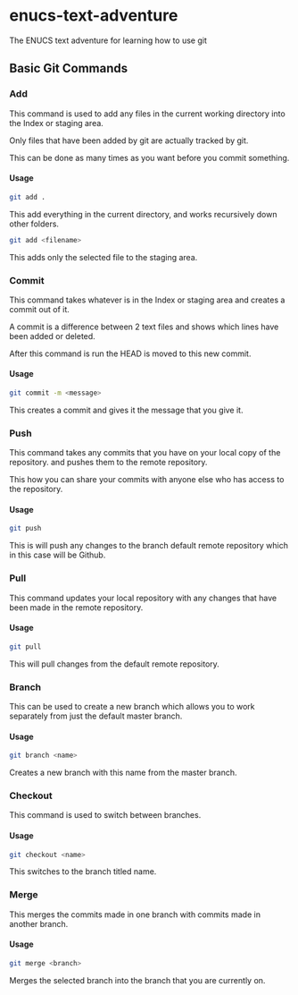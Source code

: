 # enucs-text-adventure
The ENUCS text adventure for learning how to use git

## Basic Git Commands

### Add
This command is used to add any files in the current working directory into the Index or staging area.

Only files that have been added by git are actually tracked by git.

This can be done as many times as you want before you commit something.

#### Usage
```bash
git add .
```
This add everything in the current directory, and works recursively down other folders.

```bash
git add <filename>
```
This adds only the selected file to the staging area.

### Commit
This command takes whatever is in the Index or staging area and creates a commit out of it.

A commit is a difference between 2 text files and shows which lines have been added or deleted.

After this command is run the HEAD is moved to this new commit.

#### Usage
```bash
git commit -m <message>
```
This creates a commit and gives it the message that you give it.

### Push
This command takes any commits that you have on your local copy of the repository. and pushes them to the remote repository.

This how you can share your commits with anyone else who has access to the repository.

#### Usage
```bash
git push
```
This is will push any changes to the branch default remote repository which in this case will be Github.

### Pull
This command updates your local repository with any changes that have been made in the remote repository.

#### Usage
```bash
git pull
```
This will pull changes from the default remote repository.

### Branch
This can be used to create a new branch which allows you to work separately from just the default master branch.

#### Usage
```bash
git branch <name>
```
Creates a new branch with this name from the master branch.

### Checkout
This command is used to switch between branches.

#### Usage
```bash
git checkout <name>
```
This switches to the branch titled name.

### Merge
This merges the commits made in one branch with commits made in another branch.

#### Usage
```bash
git merge <branch>
```
Merges the selected branch into the branch that you are currently on.